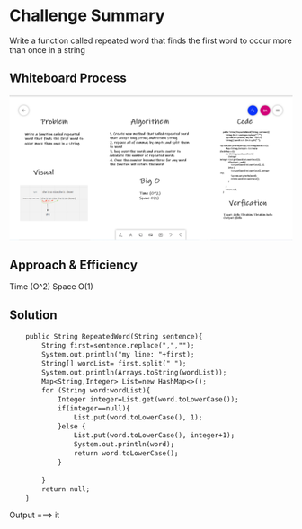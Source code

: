 # Challenge Summary
<!-- Description of the challenge -->
Write a function called repeated word that finds the first word to occur more than once in a string

## Whiteboard Process
<!-- Embedded whiteboard image -->
![img](./img/Repeat-hash.png)

## Approach & Efficiency
<!-- What approach did you take? Why? What is the Big O space/time for this approach? -->
Time (O^2)
Space O(1)

## Solution
<!-- Show how to run your code, and examples of it in action -->
```
    public String RepeatedWord(String sentence){
        String first=sentence.replace(",","");
        System.out.println("my line: "+first);
        String[] wordList= first.split(" ");
        System.out.println(Arrays.toString(wordList));
        Map<String,Integer> List=new HashMap<>();
        for (String word:wordList){
            Integer integer=List.get(word.toLowerCase());
            if(integer==null){
                List.put(word.toLowerCase(), 1);
            }else {
                List.put(word.toLowerCase(), integer+1);
                System.out.println(word);
                return word.toLowerCase();
            }

        }
        return null;
    }
```

Output ===> it


